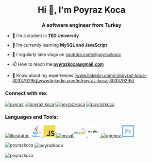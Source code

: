 <h1 align="center">Hi 👋, I'm Poyraz Koca</h1>
<h3 align="center">A software engineer from Turkey</h3>

- 🏫 I’m a student in **TED University**

- 🌱 I’m currently learning **MySQL and JavaScript**

- 🎥 I regularly take vlogs on [youtube.com/@poyrazkoca](youtube.com/@poyrazkoca)

- 📫 How to reach me **pvyrazkoca@gmail.com**

- 📄 Know about my experiences [www.linkedin.com/in/poyraz-koca-303379295](www.linkedin.com/in/poyraz-koca-303379295)

<h3 align="left">Connect with me:</h3>
<p align="left">
<a href="https://twitter.com/pvyraz" target="blank"><img align="center" src="https://raw.githubusercontent.com/rahuldkjain/github-profile-readme-generator/master/src/images/icons/Social/twitter.svg" alt="pvyraz" height="30" width="40" /></a>
<a href="https://linkedin.com/in/poyraz koca" target="blank"><img align="center" src="https://raw.githubusercontent.com/rahuldkjain/github-profile-readme-generator/master/src/images/icons/Social/linked-in-alt.svg" alt="poyraz koca" height="30" width="40" /></a>
<a href="https://instagram.com/poyraz.koca" target="blank"><img align="center" src="https://raw.githubusercontent.com/rahuldkjain/github-profile-readme-generator/master/src/images/icons/Social/instagram.svg" alt="poyraz.koca" height="30" width="40" /></a>
<a href="https://www.youtube.com/c/poyrazkoca" target="blank"><img align="center" src="https://raw.githubusercontent.com/rahuldkjain/github-profile-readme-generator/master/src/images/icons/Social/youtube.svg" alt="poyrazkoca" height="30" width="40" /></a>
</p>

<h3 align="left">Languages and Tools:</h3>
<p align="left"> <a href="https://www.adobe.com/in/products/illustrator.html" target="_blank" rel="noreferrer"> <img src="https://www.vectorlogo.zone/logos/adobe_illustrator/adobe_illustrator-icon.svg" alt="illustrator" width="40" height="40"/> </a> <a href="https://www.java.com" target="_blank" rel="noreferrer"> <img src="https://raw.githubusercontent.com/devicons/devicon/master/icons/java/java-original.svg" alt="java" width="40" height="40"/> </a> <a href="https://developer.mozilla.org/en-US/docs/Web/JavaScript" target="_blank" rel="noreferrer"> <img src="https://raw.githubusercontent.com/devicons/devicon/master/icons/javascript/javascript-original.svg" alt="javascript" width="40" height="40"/> </a> <a href="https://www.microsoft.com/en-us/sql-server" target="_blank" rel="noreferrer"> <img src="https://www.svgrepo.com/show/303229/microsoft-sql-server-logo.svg" alt="mssql" width="40" height="40"/> </a> <a href="https://www.mysql.com/" target="_blank" rel="noreferrer"> <img src="https://raw.githubusercontent.com/devicons/devicon/master/icons/mysql/mysql-original-wordmark.svg" alt="mysql" width="40" height="40"/> </a> <a href="https://nodejs.org" target="_blank" rel="noreferrer"> <img src="https://raw.githubusercontent.com/devicons/devicon/master/icons/nodejs/nodejs-original-wordmark.svg" alt="nodejs" width="40" height="40"/> </a> <a href="https://opencv.org/" target="_blank" rel="noreferrer"> <img src="https://www.vectorlogo.zone/logos/opencv/opencv-icon.svg" alt="opencv" width="40" height="40"/> </a> <a href="https://www.photoshop.com/en" target="_blank" rel="noreferrer"> <img src="https://raw.githubusercontent.com/devicons/devicon/master/icons/photoshop/photoshop-line.svg" alt="photoshop" width="40" height="40"/> </a> </p>

<p><img align="left" src="https://github-readme-stats.vercel.app/api/top-langs?username=poyrazkoca&show_icons=true&locale=en&layout=compact" alt="poyrazkoca" /></p>

<p>&nbsp;<img align="center" src="https://github-readme-stats.vercel.app/api?username=poyrazkoca&show_icons=true&locale=en" alt="poyrazkoca" /></p>

<p><img align="center" src="https://github-readme-streak-stats.herokuapp.com/?user=poyrazkoca&" alt="poyrazkoca" /></p>
